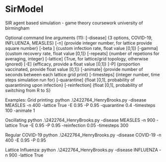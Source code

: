 # SirModel
SIR agent based simulation - game theory coursework university of birmingham


Optional command line arguments (11):
[-disease] {3 options, COVID-19, INFLUENZA, MEASLES} 
[-n] {provide integer number, for lattice provide square number}
[-beta ] {custom infection rate, float value [0,1]}
[-gamma] {custom recovery rate, float value [0,1]}
[-repeats] {number of repetions for averaging, integer}
[-lattice] {True, for lattice/grid topology, otherwise ignored}
[-E] {efficacy, provide a float value [0,1]}
[-P] {proportion vaccinated, provide float value [0,1]}
[-animate] {provide number of seconds between each lattice grid print}
[-timesteps] {integer number, time steps simulation run for}
[-quarantine] {float [0,1], probability of quarantining upon infection}
[-reinfection] {float [0,1], probability of switching from R to S}


Examples:
Grid printing:
python .\2422764_HenryBrooks.py -disease MEASLES -n 400 -lattice True -E 0.95 -P 0.95 -quarantine 0.4 -timesteps 100 -animate 1

Oscillating
python .\2422764_HenryBrooks.py -disease MEASLES -n 900 -lattice True -E 0.95 -P 0.95 -reinfection 0.05 -timesteps 300

Regular COVID-19
python .\2422764_HenryBrooks.py -disease COVID-19 -n 400  -E 0.95 -P 0.95

Lattice Influenza:
python .\2422764_HenryBrooks.py -disease INFLUENZA -n 900 -lattice True 